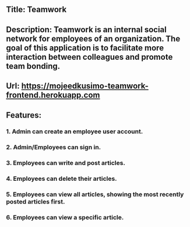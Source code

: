 ## Title: Teamwork

## Description: Teamwork is an internal social network for employees of an organization. The goal of this application is to facilitate more interaction between colleagues and promote team bonding.

## Url: https://mojeedkusimo-teamwork-frontend.herokuapp.com

## Features:

### 1. Admin can create an employee user account.
### 2. Admin/Employees can sign in.
### 3. Employees can write and post articles.
### 4. Employees can delete their articles.
### 5. Employees can view all articles, showing the most recently posted articles first.
### 6. Employees can view a specific article.
